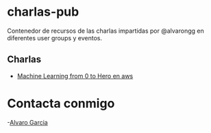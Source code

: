 # charlas-pub
Contenedor de recursos de las charlas impartidas por @alvarongg en diferentes user groups y eventos.



## Charlas

- [Machine Learning from 0 to Hero en aws](Charla-Ml-0toHero/ML-0toHero.md)


# Contacta conmigo

-[Alvaro Garcia](https://linktr.ee/alvarongg)